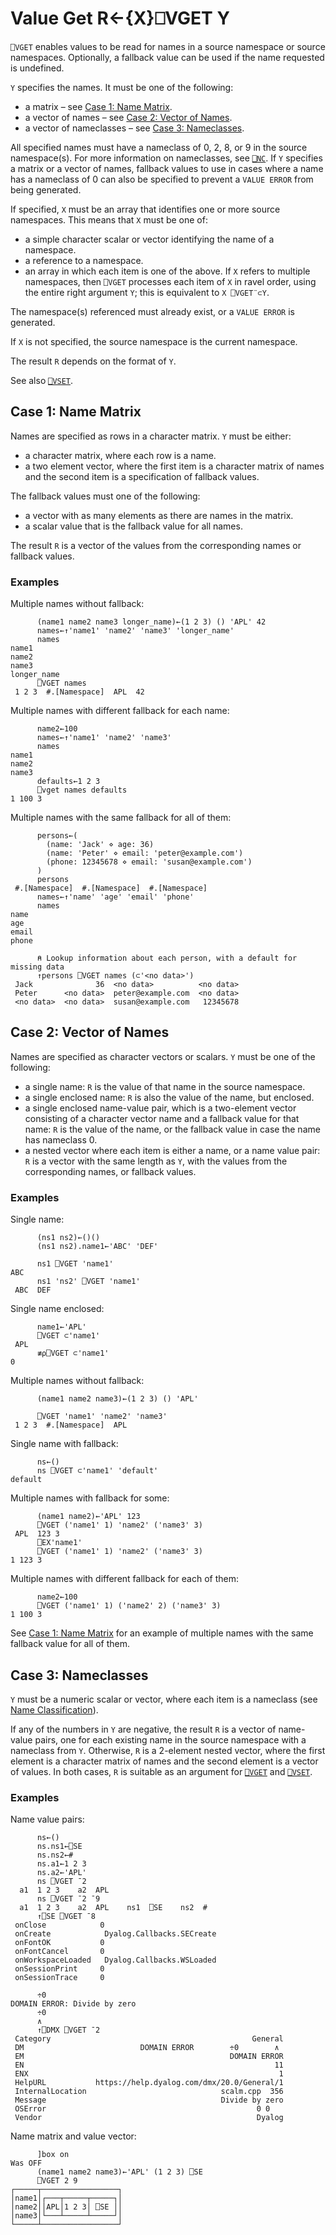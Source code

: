 <!-- Hidden search keywords -->
<div style="display: none;">
  ⎕VGET VGET
</div>

<h1 class="heading"><span class="name">Value Get</span> <span class="command">R←{X}⎕VGET Y</span></h1>

`⎕VGET` enables values to be read for names in a source namespace or source namespaces. Optionally, a fallback value can be used if the name requested is undefined.

`Y` specifies the names. It must be one of the following:

* a matrix – see [Case 1: Name Matrix](#case-1-name-matrix).
* a vector of names – see [Case 2: Vector of Names](#case-2-vector-of-names).
* a vector of nameclasses – see [Case 3: Nameclasses](#case-3-nameclasses).

All specified names must have a nameclass of 0, 2, 8, or 9 in the source namespace(s). For more information on nameclasses, see [`⎕NC`](nc.md). If `Y` specifies a matrix or a vector of names, fallback values to use in cases where a name has a nameclass of 0 can also be specified to prevent a `VALUE ERROR` from being generated.

If specified, `X` must be an array that identifies one or more source namespaces. This means that `X` must be one of:

* a simple character scalar or vector identifying the name of a namespace.
* a reference to a namespace.
* an array in which each item is one of the above. If `X` refers to multiple namespaces, then `⎕VGET` processes each item of `X` in ravel order, using the entire right argument `Y`; this is equivalent to  `X ⎕VGET¨⊂Y`.

The namespace(s) referenced must already exist, or a `VALUE ERROR` is generated.  

If `X` is not specified, the source namespace is the current namespace.

The result `R` depends on the format of `Y`.

See also [`⎕VSET`](vset.md).

## Case 1: Name Matrix

Names are specified as rows in a character matrix.
`Y` must be either:

* a character matrix, where each row is a name.
* a two element vector, where the first item is a character matrix of names and the second item is a specification of fallback values.

The fallback values must one of the following:

* a vector with as many elements as there are names in the matrix.
* a scalar value that is the fallback value for all names.


The result `R` is a vector of the values from the corresponding names or fallback values.

<h3 class="example">Examples</h3>

Multiple names without fallback:

```apl
      (name1 name2 name3 longer_name)←(1 2 3) () 'APL' 42
      names←↑'name1' 'name2' 'name3' 'longer_name'
      names
name1
name2
name3
longer_name
      ⎕VGET names
 1 2 3  #.[Namespace]  APL  42
```

Multiple names with different fallback for each name:

```apl
      name2←100
      names←↑'name1' 'name2' 'name3'
      names
name1
name2
name3
      defaults←1 2 3
      ⎕vget names defaults
1 100 3
```

Multiple names with the same fallback for all of them:

```apl
      persons←(
        (name: 'Jack' ⋄ age: 36)
        (name: 'Peter' ⋄ email: 'peter@example.com')
        (phone: 12345678 ⋄ email: 'susan@example.com')
      )
      persons
 #.[Namespace]  #.[Namespace]  #.[Namespace]
      names←↑'name' 'age' 'email' 'phone'
      names
name
age
email
phone

      ⍝ Lookup information about each person, with a default for missing data
      ↑persons ⎕VGET names (⊂'<no data>')
 Jack              36  <no data>          <no data>
 Peter      <no data>  peter@example.com  <no data>
 <no data>  <no data>  susan@example.com   12345678
```

## Case 2: Vector of Names

Names are specified as character vectors or scalars. `Y` must be one of the following:

* a single name: `R` is the value of that name in the source namespace.
* a single enclosed name: `R` is also the value of the name, but enclosed.
* a single enclosed name-value pair, which is a two-element vector consisting of a character vector name and a fallback value for that name: `R` is the value of the name, or the fallback value in case the name has nameclass 0.
* a nested vector where each item is either a name, or a name value pair: `R` is a vector with the same length as `Y`, with the values from the corresponding names, or fallback values.

<h3 class="example">Examples</h3>

Single name:
```apl
      (ns1 ns2)←()()
      (ns1 ns2).name1←'ABC' 'DEF'

      ns1 ⎕VGET 'name1'
ABC
      ns1 'ns2' ⎕VGET 'name1'
 ABC  DEF
```

Single name enclosed:
```apl
      name1←'APL'
      ⎕VGET ⊂'name1'
 APL
      ≢⍴⎕VGET ⊂'name1'
0
```

Multiple names without fallback:
```apl
      (name1 name2 name3)←(1 2 3) () 'APL'

      ⎕VGET 'name1' 'name2' 'name3'
 1 2 3  #.[Namespace]  APL
```

Single name with fallback:
```apl
      ns←()
      ns ⎕VGET ⊂'name1' 'default'
default
```

Multiple names with fallback for some:
```apl
      (name1 name2)←'APL' 123
      ⎕VGET ('name1' 1) 'name2' ('name3' 3)
 APL  123 3
      ⎕EX'name1'
      ⎕VGET ('name1' 1) 'name2' ('name3' 3)
1 123 3
```

Multiple names with different fallback for each of them:
```apl
      name2←100
      ⎕VGET ('name1' 1) ('name2' 2) ('name3' 3)
1 100 3
```

See [Case 1: Name Matrix](#case-1-name-matrix) for an example of multiple names with the same fallback value for all of them.

## Case 3: Nameclasses

`Y` must be a numeric scalar or vector, where each item is a nameclass (see [Name Classification](nc.md)).

If any of the numbers in `Y` are negative, the result `R` is a vector of name-value pairs, one for each existing name in the source namespace with a nameclass from `Y`. Otherwise, `R` is a 2-element nested vector, where the first element is a character matrix of names and the second element is a vector of values. In both cases, `R` is suitable as an argument for [`⎕VGET`](vget.md) and [`⎕VSET`](vset.md).

<h3 class="example">Examples</h3>
Name value pairs:

```apl
      ns←()
      ns.ns1←⎕SE
      ns.ns2←#
      ns.a1←1 2 3
      ns.a2←'APL'
      ns ⎕VGET ¯2
  a1  1 2 3    a2  APL
      ns ⎕VGET ¯2 ¯9
  a1  1 2 3    a2  APL    ns1  ⎕SE    ns2  #
      ↑⎕SE ⎕VGET ¯8
 onClose            0
 onCreate            Dyalog.Callbacks.SECreate
 onFontOK           0
 onFontCancel       0
 onWorkspaceLoaded   Dyalog.Callbacks.WSLoaded
 onSessionPrint     0
 onSessionTrace     0

      ÷0
DOMAIN ERROR: Divide by zero
      ÷0
      ∧
      ↑⎕DMX ⎕VGET ¯2
 Category                                             General
 DM                          DOMAIN ERROR        ÷0        ∧
 EM                                              DOMAIN ERROR
 EN                                                        11
 ENX                                                        1
 HelpURL           https://help.dyalog.com/dmx/20.0/General/1
 InternalLocation                              scalm.cpp  356
 Message                                       Divide by zero
 OSError                                               0 0
 Vendor                                                Dyalog
```

Name matrix and value vector:

```apl
      ]box on
Was OFF
      (name1 name2 name3)←'APL' (1 2 3) ⎕SE
      ⎕VGET 2 9
┌─────┬─────────────────┐
│name1│┌───┬─────┬─────┐│
│name2││APL│1 2 3│ ⎕SE ││
│name3│└───┴─────┴─────┘│
└─────┴─────────────────┘
```
